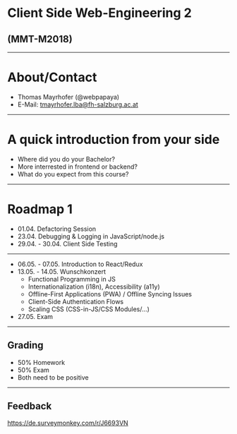 # Client Side Web-Engineering 2
## (MMT-M2018)

---

# About/Contact

- Thomas Mayrhofer (@webpapaya)
- E-Mail: tmayrhofer.lba@fh-salzburg.ac.at

---

# A quick introduction from your side

- Where did you do your Bachelor?
- More interrested in frontend or backend?
- What do you expect from this course?

---

# Roadmap 1

- 01.04. Defactoring Session
- 23.04. Debugging & Logging in JavaScript/node.js
- 29.04. - 30.04. Client Side Testing

----

- 06.05. - 07.05. Introduction to React/Redux
- 13.05. - 14.05. Wunschkonzert
  - Functional Programming in JS
  - Internationalization (i18n), Accessibility (a11y)
  - Offline-First Applications (PWA) / Offline Syncing Issues
  - Client-Side Authentication Flows
  - Scaling CSS (CSS-in-JS/CSS Modules/...)
- 27.05. Exam

---

## Grading

- 50% Homework
- 50% Exam
- Both need to be positive

---

## Feedback

https://de.surveymonkey.com/r/J6693VN